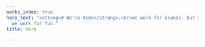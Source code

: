 ```yaml
---
works_index: true
hero_text: "<strong># We're Acme</strong>,<br>we work for brands. But most importantly,
  we work for fun."
title: Hero

---
```

<Hero :text="$page.frontmatter.hero_text" />
<WorksList />
